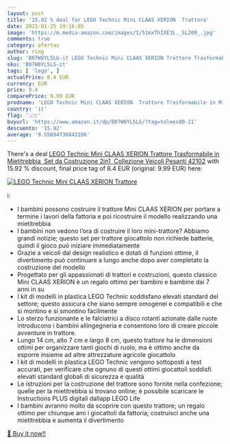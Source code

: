 ```yaml
---
layout: post
title: '15.92 % deal for LEGO Technic Mini CLAAS XERION  Trattore'
date: 2021-01-25 19:16:05
image: 'https://m.media-amazon.com/images/I/51mxThIXE3L._SL200_.jpg'
comments: true
category: ofertas
author: ring
slug: 'B07W8YL5LG-it LEGO Technic Mini CLAAS XERION Trattore Trasformabile in...'
sku: 'B07W8YL5LG-it'
tags: [ 'lego', ]
actualPrice: 8.4 EUR
currency: EUR
price: 8.4
comparePrice: 9.99 EUR
prodname: 'LEGO Technic Mini CLAAS XERION  Trattore Trasformabile in Mietitrebbia  Set da Costruzione 2in1  Collezione Veicoli Pesanti  42102'
country: 'it'
flag: '🇮🇹'
buyurl: 'https://www.amazon.it/dp/B07W8YL5LG/?tag=tolees00-21'
descuento: '15.92'
average: '9.55694736842106'
---
```


There's a deal [LEGO Technic Mini CLAAS XERION  Trattore Trasformabile in Mietitrebbia  Set da Costruzione 2in1  Collezione Veicoli Pesanti  42102](https://www.amazon.it/dp/B07W8YL5LG/?tag=tolees00-21)  with  15.92 % discount, final price tag of  8.4 EUR (original: 9.99 EUR) here:

[![LEGO Technic Mini CLAAS XERION  Trattore](https://m.media-amazon.com/images/I/51mxThIXE3L._SL200_.jpg)](https://www.amazon.it/dp/B07W8YL5LG/?tag=tolees00-21)

ℹ️:

- I bambini possono costruire il trattore Mini CLAAS XERION per portare a termine i lavori della fattoria e poi ricostruire il modello realizzando una mietitrebbia
- I bambini non vedono l’ora di costruire il loro mini-trattore? Abbiamo grandi notizie; questo set per trattore giocattolo non richiede batterie, quindi il gioco può iniziare immediatamente
- Grazie a veicoli dal design realistico e dotati di funzioni ottime, il divertimento può continuare a lungo anche dopo aver completato la costruzione del modello
- Progettato per gli appassionati di trattori e costruzioni, questo classico Mini CLAAS XERION è un regalo ottimo per bambini e bambine dai 7 anni in su
- I kit di modelli in plastica LEGO Technic soddisfano elevati standard del settore; questo assicura che siano sempre omogenei e compatibili e che si montino e si smontino facilmente
- Lo sterzo funzionante e le falciatrici a disco rotanti azionate dalle ruote introducono i bambini allingegneria e consentono loro di creare piccole avventure in trattore.
- Lungo 14 cm, alto 7 cm e largo 8 cm, questo trattore ha le dimensioni ottimi per organizzare tanti giochi di ruolo, ma è ottimo anche da esporre insieme ad altre attrezzature agricole giocattolo
- I kit di modelli in plastica LEGO Technic vengono sottoposti a test accurati, per verificare che ognuno di questi ottimi giocattoli soddisfi elevati standard globali di sicurezza e qualità
- Le istruzioni per la costruzione del trattore sono fornite nella confezione; quelle per la mietitrebbia si trovano online; è possibile scaricare le Instructions PLUS digitali dallapp LEGO Life
- I bambini avranno molto da scoprire con questo trattore; un regalo ottimo per chiunque ami i giocattoli da fattoria; costruisci anche una mietitrebbia e aumenta il divertimento

[🛒 Buy it now!!](https://www.amazon.it/dp/B07W8YL5LG/?tag=tolees00-21)
